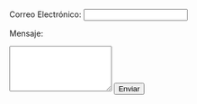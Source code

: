 <label for="email">Correo Electrónico:</label>
<input type="email" id="email" name="email" required>

<label for="message">Mensaje:</label>
<textarea id="message" name="message" rows="5" required></textarea>

<input type="submit" value="Enviar">

